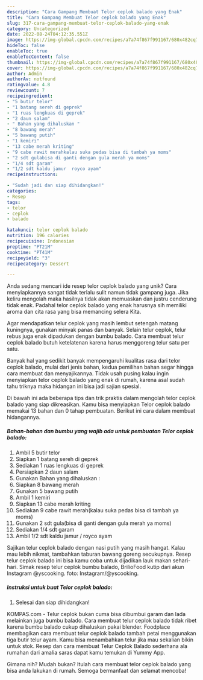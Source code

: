 ```yaml
---
description: "Cara Gampang Membuat Telor ceplok balado yang Enak"
title: "Cara Gampang Membuat Telor ceplok balado yang Enak"
slug: 317-cara-gampang-membuat-telor-ceplok-balado-yang-enak
category: Uncategorized
date: 2022-08-24T04:12:35.551Z
image: https://img-global.cpcdn.com/recipes/a7a74f867f991167/680x482cq70/telor-ceplok-balado-foto-resep-utama.jpg
hideToc: false
enableToc: true
enableTocContent: false
thumbnail: https://img-global.cpcdn.com/recipes/a7a74f867f991167/680x482cq70/telor-ceplok-balado-foto-resep-utama.jpg
cover: https://img-global.cpcdn.com/recipes/a7a74f867f991167/680x482cq70/telor-ceplok-balado-foto-resep-utama.jpg
author: Admin
authorAv: notfound
ratingvalue: 4.8
reviewcount: 7
recipeingredient:
- "5 butir telor"
- "1 batang sereh di geprek"
- "1 ruas lengkuas di geprek"
- "2 daun salam"
- " Bahan yang dihaluskan "
- "8 bawang merah"
- "5 bawang putih"
- "1 kemiri"
- "13 cabe merah kriting"
- "9 cabe rawit merahkalau suka pedas bisa di tambah ya moms"
- "2 sdt gulabisa di ganti dengan gula merah ya moms"
- "1/4 sdt garam"
- "1/2 sdt kaldu jamur  royco ayam"
recipeinstructions:

- "Sudah jadi dan siap dihidangkan!"
categories:
- Resep
tags:
- telor
- ceplok
- balado

katakunci: telor ceplok balado 
nutrition: 196 calories
recipecuisine: Indonesian
preptime: "PT21M"
cooktime: "PT41M"
recipeyield: "3"
recipecategory: Dessert

---
```





Anda sedang mencari ide resep telor ceplok balado yang unik? Cara menyiapkannya sangat tidak terlalu sulit namun tidak gampang juga. Jika keliru mengolah maka hasilnya tidak akan memuaskan dan justru cenderung tidak enak. Padahal telor ceplok balado yang enak harusnya sih memiliki aroma dan cita rasa yang bisa memancing selera Kita.





Agar mendapatkan telur ceplok yang masih lembut setengah matang kuningnya, gunakan minyak panas dan banyak. Selain telur ceplok, telur rebus juga enak dipadukan dengan bumbu balado. Cara membuat telur ceplok balado butuh ketelatenan karena harus menggoreng telur satu per satu.

Banyak hal yang sedikit banyak mempengaruhi kualitas rasa dari telor ceplok balado, mulai dari jenis bahan, kedua pemilihan bahan segar hingga cara membuat dan menyajikannya. Tidak usah pusing kalau ingin menyiapkan telor ceplok balado yang enak di rumah, karena asal sudah tahu triknya maka hidangan ini bisa jadi sajian spesial.






Di bawah ini ada beberapa tips dan trik praktis dalam mengolah telor ceplok balado yang siap dikreasikan. Kamu bisa menyiapkan Telor ceplok balado memakai 13 bahan dan 0 tahap pembuatan. Berikut ini cara dalam membuat hidangannya.

<!--inarticleads1-->

##### Bahan-bahan dan bumbu yang wajib ada untuk pembuatan Telor ceplok balado:

1. Ambil 5 butir telor
1. Siapkan 1 batang sereh di geprek
1. Sediakan 1 ruas lengkuas di geprek
1. Persiapkan 2 daun salam
1. Gunakan  Bahan yang dihaluskan :
1. Siapkan 8 bawang merah
1. Gunakan 5 bawang putih
1. Ambil 1 kemiri
1. Siapkan 13 cabe merah kriting
1. Sediakan 9 cabe rawit merah(kalau suka pedas bisa di tambah ya moms)
1. Gunakan 2 sdt gula(bisa di ganti dengan gula merah ya moms)
1. Sediakan 1/4 sdt garam
1. Ambil 1/2 sdt kaldu jamur / royco ayam


Sajikan telur ceplok balado dengan nasi putih yang masih hangat. Kalau mau lebih nikmat, tambahkan taburan bawang goreng secukupnya. Resep telur ceplok balado ini bisa kamu coba untuk dijadikan lauk makan sehari-hari. Simak resep telur ceplok bumbu balado, BrilioFood kutip dari akun Instagram @yscooking. foto: Instagram/@yscooking. 

<!--inarticleads2-->

##### Instruksi untuk buat Telor ceplok balado:


1. Selesai dan siap dihidangkan!

KOMPAS.com - Telur ceplok bukan cuma bisa dibumbui garam dan lada melainkan juga bumbu balado. Cara membuat telur ceplok balado tidak ribet karena bumbu balado cukup dihaluskan pakai blender. Foodplace membagikan cara membuat telur ceplok balado tambah petai menggunakan tiga butir telur ayam. Kamu bisa menambahkan telur jika mau sekalian bikin untuk stok. Resep dan cara membuat Telur Ceplok Balado sederhana ala rumahan dari amalia saras dapat kamu temukan di Yummy App. 

Gimana nih? Mudah bukan? Itulah cara membuat telor ceplok balado yang bisa anda lakukan di rumah. Semoga bermanfaat dan selamat mencoba!
